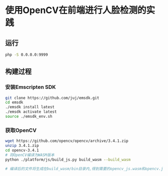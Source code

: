 # 使用OpenCV在前端进行人脸检测的实践

## 运行

```bash
php -S 0.0.0.0:9999
```

## 构建过程

### 安装Emscripten SDK
```bash
git clone https://github.com/juj/emsdk.git
cd emsdk
./emsdk install latest
./emsdk activate latest
source ./emsdk_env.sh
```

### 获取OpenCV
```bash
wget https://github.com/opencv/opencv/archive/3.4.1.zip
unzip 3.4.1.zip
cd opencv-3.4.1
# 将OpenCV编译为WASM版本
python ./platform/js/build_js.py build_wasm --build_wasm

# 编译后的文件将生成在build_wasm/bin目录内,得到需要的opencv_js.wasm和opencv.js文件
```
